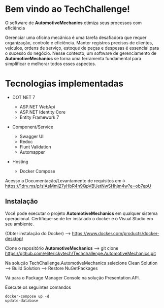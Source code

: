 # Bem vindo ao TechChallenge!

O software de **AutomotiveMechanics** otimiza seus processos com eficiência

Gerenciar uma oficina mecânica é uma tarefa desafiadora que requer organização, controle e eficiência. Manter registros precisos de clientes, veículos, ordens de serviço, estoque de peças e despesas é essencial para o sucesso do negócio. Nesse contexto, um software de gerenciamento de **AutomotiveMechanics** se torna uma ferramenta fundamental para simplificar e melhorar todos esses aspectos.


# Tecnologias implementadas

 - DOT NET 7
	 - ASP.NET WebApi
	 - ASP.NET Identity Core
	 - Entity Framework 7
	 
 - Component/Service
	 - Swagger UI
	 - Redoc
	 - Flunt Validation
	 - Automapper
 - Hosting
	 - Docker Compose


Acesso a Documentação/Levantamento de requisitos em-> https://1drv.ms/p/s!AsMmi27yHbR4h9QpVBUetNwSHhjm4w?e=ob7epU	

## Instalação
Você pode executar o projeto **AutomotiveMechanics** em qualquer sistema operacional. Certifique-se de ter instalado o docker e o Visual Studio em seu ambiente. 

(Obter instalação do Docker) --> https://www.docker.com/products/docker-desktop/

Clone o repositório **AutomotiveMechanics** --> git clone https://github.com/eliterickytech/Techchallenge.AutomotiveMechanics.git

Na solução TechChallenge.AutomotiveMechanics selecione Clean Solution --> Build Solution --> Restore NuGetPackages

Vá para o Package Manager Console na solução Presentation.API.

Execute os seguintes comandos

    docker-compose up -d
    update-database

